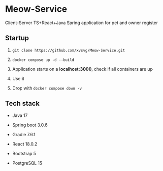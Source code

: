 # Meow-Service
Client-Server TS+React+Java Spring application for pet and owner register

<h2>Startup</h2>

1. `git clone https://github.com/xvsvg/Meow-Service.git`

2. `docker compose up -d --build`

3. Application starts on a **localhost:3000**, check if all containers are up

4. Use it

5. Drop with `docker compose down -v`

<h2>Tech stack</h2>

- Java 17

- Spring boot 3.0.6

- Gradle 7.6.1

- React 18.0.2

- Bootstrap 5

- PostgreSQL 15
